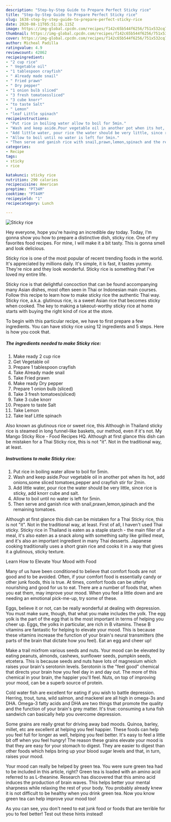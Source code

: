 ```yaml
---
description: "Step-by-Step Guide to Prepare Perfect Sticky rice"
title: "Step-by-Step Guide to Prepare Perfect Sticky rice"
slug: 1638-step-by-step-guide-to-prepare-perfect-sticky-rice
date: 2020-08-11T05:51:16.115Z
image: https://img-global.cpcdn.com/recipes/f142c65b544f6256/751x532cq70/sticky-rice-recipe-main-photo.jpg
thumbnail: https://img-global.cpcdn.com/recipes/f142c65b544f6256/751x532cq70/sticky-rice-recipe-main-photo.jpg
cover: https://img-global.cpcdn.com/recipes/f142c65b544f6256/751x532cq70/sticky-rice-recipe-main-photo.jpg
author: Micheal Padilla
ratingvalue: 4.9
reviewcount: 42862
recipeingredient:
- "2 cup rice"
- " Vegetable oil"
- "1 tablespoon crayfish"
- " Already made snail"
- " Fried prawn"
- " Dry pepper"
- "1 onion bulb sliced"
- "3 fresh tomatoessliced"
- "3 cube knorr"
- "to taste Salt"
- " Lemon"
- "leaf Little spinach"
recipeinstructions:
- "Put rice in boiling water allow to boil for 5min."
- "Wash and keep aside.Pour vegetable oil in another pot when its hot, add onions,some sliced tomatoes,pepper and crayfish stir for 2min."
- "Add little water, pour rice the water should be very little, since rice is sticky, add knorr cube and salt."
- "Allow to boil until no water is left for 5min."
- "Then serve and ganish rice with snail,prawn,lemon,spinach and the remaining tomatoes."
categories:
- Recipe
tags:
- sticky
- rice

katakunci: sticky rice 
nutrition: 290 calories
recipecuisine: American
preptime: "PT34M"
cooktime: "PT44M"
recipeyield: "1"
recipecategory: Lunch

---
```



![Sticky rice](https://img-global.cpcdn.com/recipes/f142c65b544f6256/751x532cq70/sticky-rice-recipe-main-photo.jpg)

Hey everyone, hope you're having an incredible day today. Today, I'm gonna show you how to prepare a distinctive dish, sticky rice. One of my favorites food recipes. For mine, I will make it a bit tasty. This is gonna smell and look delicious.

Sticky rice is one of the most popular of recent trending foods in the world. It's appreciated by millions daily. It's simple, it is fast, it tastes yummy. They're nice and they look wonderful. Sticky rice is something that I've loved my entire life.

Sticky rice is that delightful concoction that can be found accompanying many Asian dishes, most often seen in Thai or Indonesian main courses. Follow this recipe to learn how to make sticky rice the authentic Thai way. Sticky rice, a.k.a. glutinous rice, is a sweet Asian rice that becomes sticky when cooked. The key to making a takeout-worthy sticky rice at home starts with buying the right kind of rice at the store.


To begin with this particular recipe, we have to first prepare a few ingredients. You can have sticky rice using 12 ingredients and 5 steps. Here is how you cook that.

<!--inarticleads1-->

##### The ingredients needed to make Sticky rice:

1. Make ready 2 cup rice
1. Get  Vegetable oil
1. Prepare 1 tablespoon crayfish
1. Take  Already made snail
1. Take  Fried prawn
1. Make ready  Dry pepper
1. Prepare 1 onion bulb (sliced)
1. Take 3 fresh tomatoes(sliced)
1. Take 3 cube knorr
1. Prepare to taste Salt
1. Take  Lemon
1. Take leaf Little spinach


Also known as glutinous rice or sweet rice, this Although in Thailand sticky rice is steamed in long funnel-like baskets, our method, even if it&#39;s not. My Mango Sticky Rice - Food Recipes HQ. Although at first glance this dish can be mistaken for a Thai Sticky rice, this is not &#34;it&#34;. Not in the traditional way, at least. 

<!--inarticleads2-->

##### Instructions to make Sticky rice:

1. Put rice in boiling water allow to boil for 5min.
1. Wash and keep aside.Pour vegetable oil in another pot when its hot, add onions,some sliced tomatoes,pepper and crayfish stir for 2min.
1. Add little water, pour rice the water should be very little, since rice is sticky, add knorr cube and salt.
1. Allow to boil until no water is left for 5min.
1. Then serve and ganish rice with snail,prawn,lemon,spinach and the remaining tomatoes.


Although at first glance this dish can be mistaken for a Thai Sticky rice, this is not &#34;it&#34;. Not in the traditional way, at least. First of all, I haven&#39;t used Thai sticky. Sticky rice in Thailand is eaten as a staple starch - the main filler of a meal, it&#39;s also eaten as a snack along with something salty like grilled meat, and it&#39;s also an important ingredient in many Thai desserts. Japanese cooking traditionally uses a short grain rice and cooks it in a way that gives it a glutinous, sticky texture. 

Learn How to Elevate Your Mood with Food


Many of us have been conditioned to believe that comfort foods are not good and to be avoided. Often, if your comfort food is essentially candy or other junk foods, this is true. At times, comfort foods can be utterly nourishing and good for us to eat. There are a number of foods that, when you eat them, may improve your mood. When you feel a little down and are needing an emotional pick-me-up, try some of these.

Eggs, believe it or not, can be really wonderful at dealing with depression. You must make sure, though, that what you make includes the yolk. The egg yolk is the part of the egg that is the most important in terms of helping you cheer up. Eggs, the yolks in particular, are rich in B vitamins. These B vitamins are fantastic for helping to elevate your mood. This is because these vitamins increase the function of your brain's neural transmitters (the parts of the brain that dictate how you feel). Eat an egg and cheer up!

Make a trail mixfrom various seeds and nuts. Your mood can be elevated by eating peanuts, almonds, cashews, sunflower seeds, pumpkin seeds, etcetera. This is because seeds and nuts have lots of magnesium which raises your brain's serotonin levels. Serotonin is the "feel good" chemical that directs your brain how you feel day in and day out. The more of this chemical in your brain, the happier you'll feel. Nuts, on top of improving your mood, can be a superb source of protein.

Cold water fish are excellent for eating if you wish to battle depression. Herring, trout, tuna, wild salmon, and mackerel are all high in omega-3s and DHA. Omega-3 fatty acids and DHA are two things that promote the quality and the function of your brain's grey matter. It's true: consuming a tuna fish sandwich can basically help you overcome depression. 

Some grains are really great for driving away bad moods. Quinoa, barley, millet, etc are excellent at helping you feel happier. These foods can help you feel full for longer as well, helping you feel better. It's easy to feel a little bit off when you feel hungry! The reason these grains elevate your mood is that they are easy for your stomach to digest. They are easier to digest than other foods which helps bring up your blood sugar levels and that, in turn, raises your mood.

Your mood can really be helped by green tea. You were sure green tea had to be included in this article, right? Green tea is loaded with an amino acid referred to as L-theanine. Research has discovered that this amino acid induces the production of brain waves. This helps better your mental sharpness while relaxing the rest of your body. You probably already knew it is not difficult to be healthy when you drink green tea. Now you know green tea can help improve your mood too!

As you can see, you don't need to eat junk food or foods that are terrible for you to feel better! Test out  these hints  instead!

